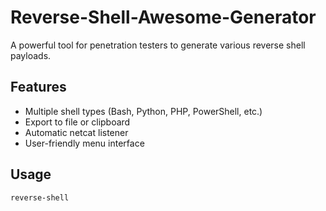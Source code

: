 # Reverse-Shell-Awesome-Generator

A powerful tool for penetration testers to generate various reverse shell payloads.

## Features
- Multiple shell types (Bash, Python, PHP, PowerShell, etc.)
- Export to file or clipboard  
- Automatic netcat listener
- User-friendly menu interface

## Usage
```bash
reverse-shell
